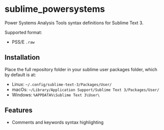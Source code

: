 # sublime_powersystems

Power Systems Analysis Tools syntax definitions for Sublime Text 3.

Supported format:

- PSS/E `.raw`


## Installation

Place the full repository folder in your sublime user packages folder, which by default is at:

- Linux: `~/.config/sublime-text-3/Packages/User/`
- macOs: `~/Library/Application Support/Sublime Text 3/Packages/User/`
- Windows: `%APPDATA%\Sublime Text 3\User\`


## Features

- Comments and keywords syntax highlighting
